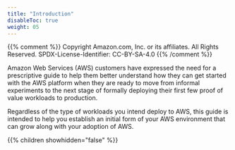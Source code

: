 ```yaml
---
title: "Introduction"
disableToc: true
weight: 05
---
```


{{% comment %}}
Copyright Amazon.com, Inc. or its affiliates. All Rights Reserved.
SPDX-License-Identifier: CC-BY-SA-4.0
{{% /comment %}}

Amazon Web Services (AWS) customers have expressed the need for a prescriptive guide to help them better understand how they can get started with the AWS platform when they are ready to move from informal experiments to the next stage of formally deploying their first few proof of value workloads to production.

Regardless of the type of workloads you intend deploy to AWS, this guide is intended to help you establish an initial form of your AWS environment that can grow along with your adoption of AWS.

{{% children showhidden="false" %}}